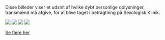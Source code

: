 
Disse billeder viser et udsnit af hvilke dybt personlige oplysninger, transmænd må afgive, for at blive taget i betragtning på Sexologisk Klinik.

<a href="http://i.imgur.com/RZ5BWgf.png"><img src="http://i.imgur.com/RZ5BWgfm.png" /></a>
<a href="http://i.imgur.com/wQkpLwE.jpg"><img src="http://i.imgur.com/wQkpLwEm.jpg" /></a>
<a href="http://i.imgur.com/3uqb2cL.jpg"><img src="http://i.imgur.com/3uqb2cLm.jpg" /></a>
<a href="http://i.imgur.com/M6vuTPl.jpg"><img src="http://i.imgur.com/M6vuTPlm.jpg" /></a>

[Se flere her](http://imgur.com/a/IXpXi)